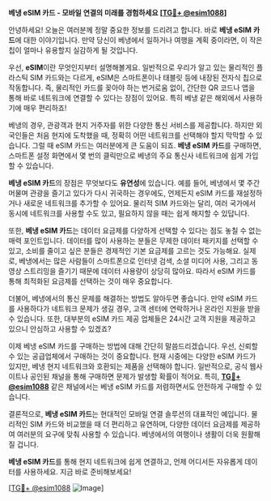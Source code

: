 **베냉 eSIM 카드 - 모바일 연결의 미래를 경험하세요 [[TG💪+ @esim1088](https://t.me/s/esim1088)]**

안녕하세요! 오늘은 여러분께 정말 중요한 정보를 드리려고 합니다. 바로 **베냉 eSIM 카드**에 대한 이야기입니다. 만약 당신이 베냉에서 일하거나 여행을 계획 중이라면, 이 작은 칩이 얼마나 유용할지 실감하게 될 것입니다.

우선, **eSIM**이란 무엇인지부터 설명해볼게요. 일반적으로 우리가 알고 있는 물리적인 플라스틱 SIM 카드와는 다르게, eSIM은 스마트폰이나 태블릿 등에 내장된 전자식 칩으로 작동합니다. 즉, 물리적인 카드를 꽂아야 하는 번거로움 없이, 간단한 QR 코드나 앱을 통해 바로 네트워크에 연결할 수 있다는 장점이 있어요. 특히 베냉 같은 해외에서 사용하기에 매우 편리하죠!

베냉의 경우, 관광객과 현지 거주자를 위한 다양한 통신 서비스를 제공합니다. 하지만 외국인들은 처음 현지에 도착했을 때, 정확히 어떤 네트워크를 선택해야 할지 막막할 수 있습니다. 그럴 때 eSIM 카드는 여러분에게 큰 도움이 되죠. **베냉 eSIM 카드**를 구매하면, 스마트폰 설정 화면에서 몇 번의 클릭만으로 베냉의 주요 통신사 네트워크에 쉽게 가입할 수 있습니다.

**베냉 eSIM 카드**의 장점은 무엇보다도 **유연성**에 있습니다. 예를 들어, 베냉에서 몇 주간 머물며 관광을 즐기고 있다가 다시 귀국하는 경우에도, 언제든지 eSIM 카드를 재설정하거나 새로운 네트워크를 추가할 수 있어요. 물리적 SIM 카드와는 달리, 여러 국가에서 동시에 네트워크를 사용할 수도 있고, 필요하지 않을 때는 쉽게 해지할 수 있답니다.

또한, **베냉 eSIM 카드**는 데이터 요금제를 다양하게 선택할 수 있다는 점도 놓칠 수 없는 매력 포인트입니다. 데이터를 많이 사용하는 분들은 무제한 데이터 패키지를 선택할 수 있고, 소비를 줄이고 싶은 분들은 경제적인 기본 요금제를 고르는 것도 가능해요. 실제로, 베냉에서는 많은 사람들이 스마트폰으로 인터넷 검색, 소셜 미디어 사용, 그리고 동영상 스트리밍을 즐기기 때문에 데이터 사용량이 상당히 많아요. 따라서 eSIM 카드를 통해 최적화된 요금제를 선택하는 것이 매우 중요합니다.

더불어, 베냉에서의 통신 문제를 해결하는 방법도 알아두면 좋습니다. 만약 eSIM 카드를 사용하다가 네트워크 문제가 생길 경우, 고객 센터에 연락하거나 온라인 지원을 받을 수 있습니다. 또한, 대부분의 eSIM 카드 제공 업체들은 24시간 고객 지원을 제공하고 있으니 안심하고 사용할 수 있겠죠?

이제 베냉 eSIM 카드를 구매하는 방법에 대해 간단히 말씀드리겠습니다. 우선, 신뢰할 수 있는 공급업체에서 구매하는 것이 중요합니다. 현재 시중에는 다양한 eSIM 카드가 있지만, 베냉 현지 네트워크와 호환되는 제품을 선택해야 합니다. 일반적으로, 공식 웹사이트나 공인된 채널을 통해 구매하면 문제가 발생할 확률이 적어요. 특히, **[TG💪+ @esim1088](https://t.me/s/esim1088)** 같은 채널에서는 베냉 eSIM 카드를 저렴하면서도 안전하게 구매할 수 있습니다.

결론적으로, **베냉 eSIM 카드**는 현대적인 모바일 연결 솔루션의 대표적인 예입니다. 물리적인 SIM 카드와 비교했을 때 더 편리하고 유연하며, 다양한 데이터 요금제를 제공하여 여러분의 요구에 맞춰 사용할 수 있습니다. 베냉에서의 여행이나 생활이 더욱 원활해질 겁니다.

**베냉 eSIM 카드**를 통해 현지 네트워크에 쉽게 연결하고, 언제 어디서든 자유롭게 데이터를 사용하세요. 지금 바로 준비해보세요! 

[[TG💪+ @esim1088](https://t.me/s/esim1088) ![Image](https://i.postimg.cc/Y0z9fWf4/image.png)]